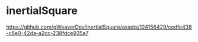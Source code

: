 # inertialSquare



https://github.com/gWeaverDev/inertialSquare/assets/124156429/cedfe438-c6e0-42da-a2cc-238fdce935a7

